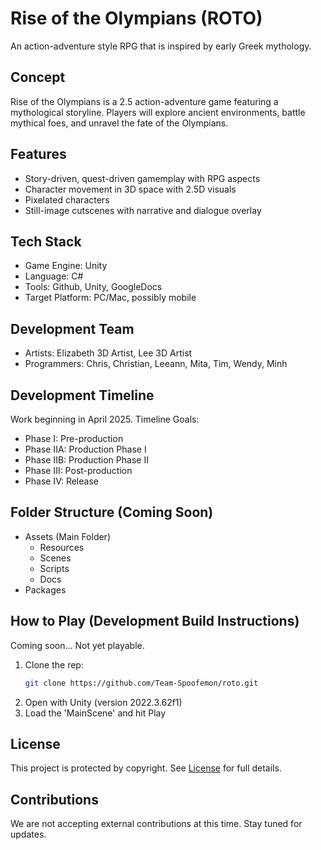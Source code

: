 # Rise of the Olympians (ROTO)

An action-adventure style RPG that is inspired by early Greek mythology.

## Concept

Rise of the Olympians is a 2.5 action-adventure game featuring a mythological storyline. Players will explore ancient environments, battle mythical foes, and unravel the fate of the Olympians.

## Features
- Story-driven, quest-driven gamemplay with RPG aspects
- Character movement in 3D space with 2.5D visuals
- Pixelated characters
- Still-image cutscenes with narrative and dialogue overlay

## Tech Stack
- Game Engine: Unity
- Language: C#
- Tools: Github, Unity, GoogleDocs
- Target Platform: PC/Mac, possibly mobile

## Development Team

- Artists:  Elizabeth 3D Artist, Lee 3D Artist
- Programmers: Chris, Christian, Leeann, Mita, Tim, Wendy, Minh

## Development Timeline

Work beginning in April 2025. Timeline Goals:
- Phase I: Pre-production
- Phase IIA: Production Phase I
- Phase IIB: Production Phase II
- Phase III: Post-production
- Phase IV: Release

## Folder Structure (Coming Soon)

- Assets (Main Folder)
   - Resources
   - Scenes
   - Scripts
   - Docs
- Packages


## How to Play (Development Build Instructions)

Coming soon... Not yet playable.

1. Clone the rep:
   ``` bash
   git clone https://github.com/Team-Spoofemon/roto.git
   ```
2. Open with Unity (version 2022.3.62f1)
3. Load the 'MainScene' and hit Play

## License

This project is protected by copyright.
See [License](./LICENSE) for full details.

## Contributions

We are not accepting external contributions at this time. Stay tuned for updates.
